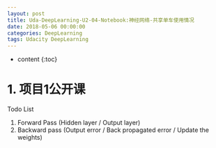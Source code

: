 ```yaml
---
layout: post
title: Uda-DeepLearning-U2-04-Notebook:神经网络-共享单车使用情况
date: 2018-05-06 00:00:00
categories: DeepLearning
tags: Udacity DeepLearning
---
```

* content
{:toc}

# 1. 项目1公开课

Todo List
1. Forward Pass (Hidden layer / Output layer)
2. Backward pass (Output error / Back propagated error / Update the weights)


